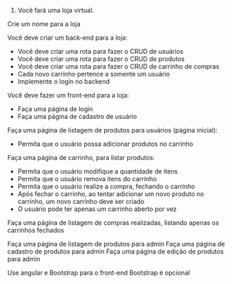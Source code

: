 1. Você fará uma loja virtual.

Crie um nome para a loja

Você deve criar um back-end para a loja:

- Você deve criar uma rota para fazer o CRUD de usuários
- Você deve criar uma rota para fazer o CRUD de produtos
- Você deve criar uma rota para fazer o CRUD de carrinho de compras
- Cada novo carrinho pertence a somente um usuário
- Implemente o login no backend

Você deve fazer um front-end para a loja:

- Faça uma página de login
- Faça uma página de cadastro de usuário

Faça uma página de listagem de produtos para usuários (página inicial):

- Permita que o usuário possa adicionar produtos no carrinho

Faça uma página de carrinho, para listar produtos:

- Permita que o usuário modifique a quantidade de itens
- Permita que o usuário remova itens do carrinho
- Permita que o usuário realize a compra, fechando o carrinho
- Após fechar o carrinho, ao tentar adicionar um novo produto no carrinho, um novo carrinho deve ser criado
- O usuário pode ter apenas um carrinho aberto por vez

Faça uma página de listagem de compras realizadas, listando apenas os carrinhos fechados

Faça uma página de listagem de produtos para admin
Faça uma página de cadastro de produtos para admin
Faça uma página de edição de produtos para admin

Use angular e Bootstrap para o front-end
Bootstrap é opcional
